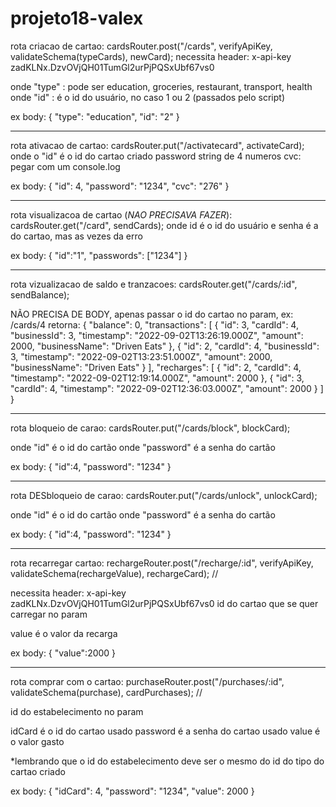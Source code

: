 # projeto18-valex

rota criacao de cartao: cardsRouter.post("/cards", verifyApiKey, validateSchema(typeCards), newCard);
necessita header: x-api-key zadKLNx.DzvOVjQH01TumGl2urPjPQSxUbf67vs0

onde "type" : pode ser education, groceries, restaurant, transport, health
onde "id"   :   é o id do usuário, no caso 1 ou 2 (passados pelo script)

ex body:
{
    "type": "education",
    "id": "2"
}

----------------------------------
rota ativacao de cartao: cardsRouter.put("/activatecard", activateCard);
onde o "id" é o id do cartao criado
password string de 4 numeros
cvc: pegar com um console.log

ex body:
{
  "id": 4,
  "password": "1234",
  "cvc": "276"
}

----------------------------------
rota visualizacoa de cartao (*NAO PRECISAVA FAZER*): cardsRouter.get("/card", sendCards); 
onde id é o id do usuário e senha é a do cartao, mas as vezes da erro

ex body:
{
  "id":"1",
  "passwords": ["1234"]
}

----------------------------------
rota vizualizacao de saldo e tranzacoes: cardsRouter.get("/cards/:id", sendBalance); 

NÃO PRECISA DE BODY, apenas passar o id do cartao no param, ex: /cards/4
retorna:
{
  "balance": 0,
  "transactions": [
    {
      "id": 3,
      "cardId": 4,
      "businessId": 3,
      "timestamp": "2022-09-02T13:26:19.000Z",
      "amount": 2000,
      "businessName": "Driven Eats"
    },
    {
      "id": 2,
      "cardId": 4,
      "businessId": 3,
      "timestamp": "2022-09-02T13:23:51.000Z",
      "amount": 2000,
      "businessName": "Driven Eats"
    }
  ],
  "recharges": [
    {
      "id": 2,
      "cardId": 4,
      "timestamp": "2022-09-02T12:19:14.000Z",
      "amount": 2000
    },
    {
      "id": 3,
      "cardId": 4,
      "timestamp": "2022-09-02T12:36:03.000Z",
      "amount": 2000
    }
  ]
}

----------------------------------
rota bloqueio de carao: cardsRouter.put("/cards/block", blockCard);

onde "id" é o id do cartão
onde "password" é a senha do cartão

ex body:
{
  "id":4,
  "password": "1234"
}

----------------------------------
rota DESbloqueio de carao: cardsRouter.put("/cards/unlock", unlockCard);

onde "id" é o id do cartão
onde "password" é a senha do cartão

ex body:
{
  "id":4,
  "password": "1234"
}

----------------------------------
rota recarregar cartao: rechargeRouter.post("/recharge/:id", verifyApiKey, validateSchema(rechargeValue), rechargeCard); //

necessita header: x-api-key zadKLNx.DzvOVjQH01TumGl2urPjPQSxUbf67vs0
id do cartao que se quer carregar no param

value é o valor da recarga

ex body:
{
  "value":2000
}

----------------------------------
rota comprar com o cartao: purchaseRouter.post("/purchases/:id", validateSchema(purchase), cardPurchases); //

id do estabelecimento no param 

idCard é o id do cartao usado
password é a senha do cartao usado
value é o valor gasto

*lembrando que o id do estabelecimento deve ser o mesmo do id do tipo do cartao criado

ex body:
{
  "idCard": 4,
  "password": "1234",
  "value": 2000
}


